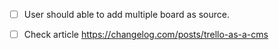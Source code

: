  * [  ] User should able to add multiple board as source. 
 * [  ] Check article https://changelog.com/posts/trello-as-a-cms 

